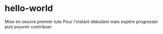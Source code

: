 # hello-world
Mise en oeuvre premier tuto
Pour l'instant débutant mais espère progresser
puis pouvoir contribuer

